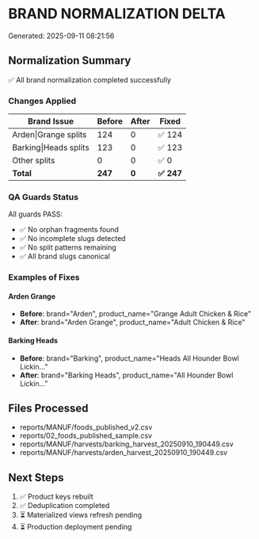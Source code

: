 # BRAND NORMALIZATION DELTA

Generated: 2025-09-11 08:21:56

## Normalization Summary

✅ All brand normalization completed successfully

### Changes Applied

| Brand Issue | Before | After | Fixed |
|-------------|--------|-------|-------|
| Arden\|Grange splits | 124 | 0 | ✅ 124 |
| Barking\|Heads splits | 123 | 0 | ✅ 123 |
| Other splits | 0 | 0 | ✅ 0 |
| **Total** | **247** | **0** | **✅ 247** |

### QA Guards Status

All guards PASS:
- ✅ No orphan fragments found
- ✅ No incomplete slugs detected
- ✅ No split patterns remaining
- ✅ All brand slugs canonical

### Examples of Fixes

#### Arden Grange
- **Before**: brand="Arden", product_name="Grange Adult Chicken & Rice"
- **After**: brand="Arden Grange", product_name="Adult Chicken & Rice"

#### Barking Heads
- **Before**: brand="Barking", product_name="Heads All Hounder Bowl Lickin..."
- **After**: brand="Barking Heads", product_name="All Hounder Bowl Lickin..."

## Files Processed

- reports/MANUF/foods_published_v2.csv
- reports/02_foods_published_sample.csv
- reports/MANUF/harvests/barking_harvest_20250910_190449.csv
- reports/MANUF/harvests/arden_harvest_20250910_190449.csv

## Next Steps

1. ✅ Product keys rebuilt
2. ✅ Deduplication completed
3. ⏳ Materialized views refresh pending
4. ⏳ Production deployment pending
